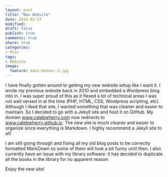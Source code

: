 ```yaml
---
layout: post
title: "New Website"
date: 2016-02-27
modified:
draft: false
publish: true
comments: true
share: true
categories:
- Misc
tags:
- Website
image:
  feature: main-banner-2.jpg
---
```


I have finally gotten around to getting my new website setup like I want it. I wrote my previous website back in 2010 and embedded a Wordpress blog into in. I was super proud of this as it flexed a lot of technical areas I was not well versed in at the time (PHP, HTML, CSS, Wordpress scripting, etc). Although I liked that site, I wanted something that was cleaner and easier to maintain. So I decided to go with a Jekyll site and host it on GitHub. My domain www.calebwherry.com now redirects to www.calebwherry.github.io. The new site is much cleaner and easier to organize since everything is Markdown. I highly recommend a Jekyll site to all!

I am still going through and fixing all my old blog posts to be correctly formatted MarkDown so some of them will look a bit funny until then. I also currently have an issue with my library software: it has decided to duplicate all the books in the library for no apparent reason.

Enjoy the new site!